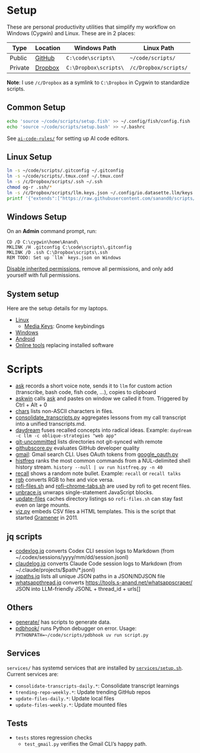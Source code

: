# Setup

These are personal productivity utilities that simplify my workflow on Windows (Cygwin) and Linux. These are in 2 places:

| Type    | Location                                         | Windows Path          | Linux Path            |
| ------- | ------------------------------------------------ | --------------------- | --------------------- |
| Public  | [GitHub](https://github.com/sanand0/scripts)     | `C:\code\scripts\`    | `~/code/scripts/`     |
| Private | [Dropbox](https://www.dropbox.com/home/scripts/) | `C:\Dropbox\scripts\` | `/c/Dropbox/scripts/` |

**Note**: I use `/c/Dropbox` as a symlink to `C:\Dropbox` in Cygwin to standardize scripts.

## Common Setup

```bash
echo 'source ~/code/scripts/setup.fish' >> ~/.config/fish/config.fish
echo 'source ~/code/scripts/setup.bash' >> ~/.bashrc
```

See [`ai-code-rules/`](ai-code-rules/README.md) for setting up AI code editors.

## Linux Setup

```bash
ln -s ~/code/scripts/.gitconfig ~/.gitconfig
ln -s ~/code/scripts/.tmux.conf ~/.tmux.conf
ln -s /c/Dropbox/scripts/.ssh ~/.ssh
chmod og-r .ssh/*
ln -s /c/Dropbox/scripts/llm.keys.json ~/.config/io.datasette.llm/keys.json
printf '{"extends":["https://raw.githubusercontent.com/sanand0/scripts/refs/heads/live/dprint.jsonc", "/home/sanand/code/scripts/dprint.jsonc"]}' > ~/dprint.json
```

## Windows Setup

On an **Admin** command prompt, run:

```
CD /D C:\cygwin\home\Anand\
MKLINK /H .gitconfig C:\code\scripts\.gitconfig
MKLINK /D .ssh C:\Dropbox\scripts\.ssh
REM TODO: Set up `llm` keys.json on Windows
```

[Disable inherited permissions](https://stackoverflow.com/a/58275268/100904), remove all permissions,
and only add yourself with full permissions.

## System setup

Here are the setup details for my laptops.

- [Linux](setup/linux.md)
  - [Media Keys](setup/media-keys.dconf): Gnome keybindings
- [Windows](setup/windows.md)
- [Android](setup/android.md)
- [Online tools](setup/online.md) replacing installed software

# Scripts

- [ask](ask) records a short voice note, sends it to `llm` for custom action (transcribe, bash code, fish code, ...), copies to clipboard
- [askwin](askwin) calls [ask](ask) and pastes on window we called it from. Triggered by Ctrl + Alt + 0
- [chars](chars) lists non-ASCII characters in files.
- [consolidate_transcripts.py](consolidate_transcripts.py) aggregates lessons from my call transcript into a unified transcripts.md.
- [daydream](daydream) fuses recalled concepts into radical ideas. Example: `daydream -c llm -c oblique-strategies "web app"`
- [git-uncommitted](git-uncommitted) lists directories not git-synced with remote
- [githubscore.py](githubscore.py) evaluates GitHub developer quality
- [gmail](gmail): Gmail search CLI. Uses OAuth tokens from [google_oauth.py](google_oauth.py)
- [histfreq](histfreq) ranks the most common commands from a NUL-delimited shell history stream. `history --null | uv run histfreq.py -n 40`
- [recall](recall) shows a random note bullet. Example: `recall` or `recall talks`
- [rgb](rgb) converts RGB to hex and vice versa.
- [rofi-files.sh](rofi-files.sh) and [rofi-chrome-tabs.sh](rofi-chrome-tabs.sh) are used by rofi to get recent files.
- [unbrace.js](unbrace.js) unwraps single-statement JavaScript blocks.
- [update-files](update-files) caches directory listings so `rofi-files.sh` can stay fast even on large mounts.
- [viz.py](viz.py) embeds CSV files a HTML templates. This is the script that started [Gramener](http://gramener.com/) in 2011.

## jq scripts

- [codexlog.jq](codexlog.jq) converts Codex CLI session logs to Markdown (from ~/.codex/sessions/yyyy/mm/dd/session.jsonl)
- [claudelog.jq](claudelog.jq) converts Claude Code session logs to Markdown (from ~/.claude/projects/$path/\*.jsonl)
- [jqpaths.jq](jqpaths.jq) lists all unique JSON paths in a JSON/NDJSON file
- [whatsappthread.jq](whatsappthread.jq) converts https://tools.s-anand.net/whatsappscraper/ JSON into LLM-friendly JSONL + thread_id + urls[]

## Others

- [generate/](generate/) has scripts to generate data.
- [pdbhook/](pdbhook/) runs Python debugger on error. Usage: `PYTHONPATH=~/code/scripts/pdbhook uv run script.py`

## Services

`services/` has systemd services that are installed by [`services/setup.sh`](services/setup.sh). Current services are:

- `consolidate-transcripts-daily.*`: Consolidate transcript learnings
- `trending-repo-weekly.*`: Update trending GitHub repos
- `update-files-daily.*`: Update local files
- `update-files-weekly.*`: Update mounted files

## Tests

- `tests` stores regression checks
  - `test_gmail.py` verifies the Gmail CLI’s happy path.
